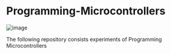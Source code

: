 # Programming-Microcontrollers
![image](https://github.com/Harishspice/Programming-Microcontrollers/assets/117935868/a5c0120b-9861-4073-aeef-c8c8251267fc)

The following repository consists experiments of Programming Microcontrollers

